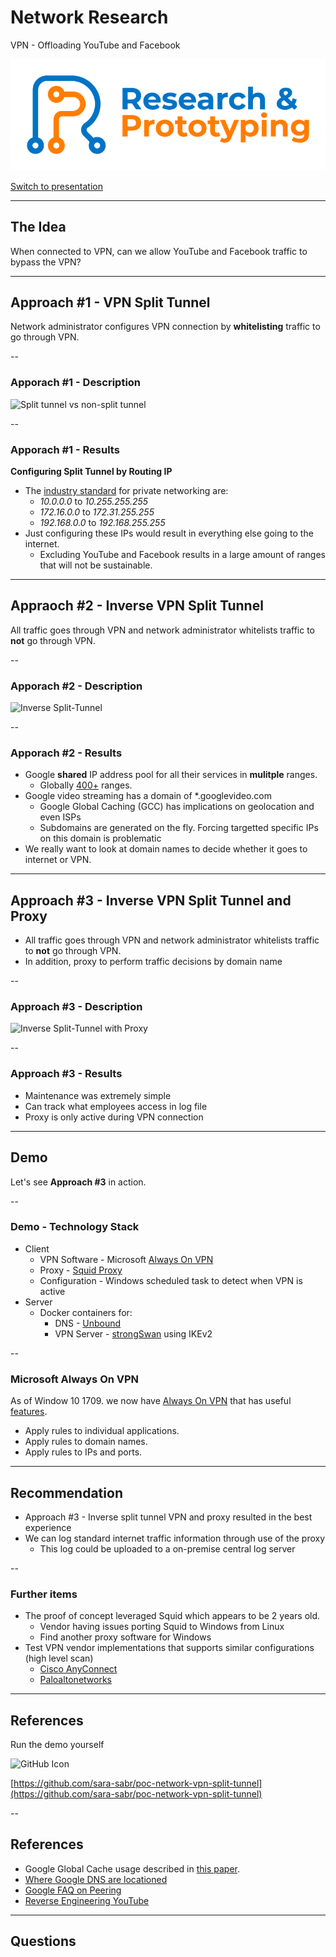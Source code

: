 # Network Research
VPN - Offloading YouTube and Facebook

![IT Research and Prototyping](https://github.com/sara-sabr/ITResearch-Prototyping/raw/master/assets/img/RP_Logo_Wordmark-EN.png)

[Switch to presentation](https://sara-sabr.github.io/util-presentation/presentation.html?gh-scope=sara-sabr/poc-network-vpn-split-tunnel&gh-file=reports/presentation.md)

---

## The Idea

When connected to VPN, can we allow YouTube and Facebook traffic to bypass the VPN?

---

## Approach #1 - VPN Split Tunnel

Network administrator configures VPN connection by __whitelisting__ traffic to go through VPN.

--

### Apporach #1 - Description

![Split tunnel vs non-split tunnel](https://github.com/sara-sabr/poc-network-vpn-split-tunnel/raw/master/reports/assets/VPN-with-and-without-split-tunneling.png)

--

### Apporach #1 - Results

**Configuring Split Tunnel by Routing IP**

- The [industry standard](https://www.iana.org/assignments/iana-ipv4-special-registry/iana-ipv4-special-registry.xhtml) for private networking are:
  - *10.0.0.0* to *10.255.255.255*
  - *172.16.0.0* to *172.31.255.255*
  - *192.168.0.0* to *192.168.255.255*
- Just configuring these IPs would result in everything else going to the internet. 
  - Excluding YouTube and Facebook results in a large amount of ranges that will not be  sustainable.

---

## Appraoch #2 - Inverse VPN Split Tunnel

All traffic goes through VPN and network administrator whitelists traffic to __not__ go through VPN.

--

### Apporach #2 - Description

![Inverse Split-Tunnel](https://github.com/sara-sabr/poc-network-vpn-split-tunnel/raw/master/reports/assets/approach2-ip.png)

--

### Apporach #2 - Results

- Google **shared** IP address pool for all their services in **mulitple** ranges.
  - Globally [400+](https://bgp.he.net/AS15169#_prefixes) ranges.
- Google video streaming has a domain of *.googlevideo.com
  - Google Global Caching (GCC) has implications on geolocation and even ISPs
  - Subdomains are generated on the fly. Forcing targetted specific IPs on this domain is problematic 
- We really want to look at domain names to decide whether it goes to internet or VPN.

---

## Approach #3 - Inverse VPN Split Tunnel and Proxy

- All traffic goes through VPN and network administrator whitelists traffic to __not__ go through VPN.
- In addition, proxy to perform traffic decisions by domain name

--

### Approach #3 - Description


![Inverse Split-Tunnel with Proxy](https://github.com/sara-sabr/poc-network-vpn-split-tunnel/raw/master/reports/assets/approach3-domain.png)

--

### Approach #3 - Results

- Maintenance was extremely simple
- Can track what employees access in log file 
- Proxy is only active during VPN connection

---

## Demo

Let's see **Approach #3** in action.

--

### Demo - Technology Stack

- Client 
  - VPN Software - Microsoft [Always On VPN](https://docs.microsoft.com/en-us/windows-server/remote/remote-access/vpn/always-on-vpn/always-on-vpn-technology-overview)
  - Proxy - [Squid Proxy](http://www.squid-cache.org/) 
  - Configuration - Windows scheduled task to detect when VPN is active
- Server
  - Docker containers for:
    - DNS - [Unbound](https://nlnetlabs.nl/projects/unbound/about/)
    - VPN Server - [strongSwan](https://www.strongswan.org/) using IKEv2 

--

### Microsoft Always On VPN

 As of Window 10 1709. we now have [Always On VPN](https://docs.microsoft.com/en-us/windows-server/remote/remote-access/vpn/always-on-vpn/always-on-vpn-technology-overview) that has useful [features](https://docs.microsoft.com/en-us/windows-server/remote/remote-access/vpn/vpn-map-da).

- Apply rules to individual applications.
- Apply rules to domain names.
- Apply rules to IPs and ports.

---

## Recommendation

- Approach #3 - Inverse split tunnel VPN and proxy resulted in the best experience
- We can log standard internet traffic information through use of the proxy
  - This log could be uploaded to a on-premise central log server

--

### Further items 

- The proof of concept leveraged Squid which appears to be 2 years old.
  - Vendor having issues porting Squid to Windows from Linux
  - Find another proxy software for Windows
- Test VPN vendor implementations that supports similar configurations (high level scan)
  - [Cisco AnyConnect](https://www.cisco.com/c/en/us/td/docs/security/asa/asa91/asdm71/vpn/asdm_71_vpn_config/vpn_asdm_dap.html#15525)
  - [Paloaltonetworks](https://docs.paloaltonetworks.com/pan-os/8-1/pan-os-new-features/globalprotect-features/split-tunnel-for-public-applications#)

---

## References

Run the demo yourself

![GitHub Icon](https://github.com/sara-sabr/poc-network-vpn-split-tunnel/raw/master/reports/assets/github.png)

[https://github.com/sara-sabr/poc-network-vpn-split-tunnel](https://github.com/sara-sabr/poc-network-vpn-split-tunnel)

--

## References

- Google Global Cache usage described in [this paper](https://vaibhavbajpai.com/documents/papers/proceedings/youtube-load-balancing-pam-2018.pdf).
- [Where Google DNS are locationed](https://developers.google.com/speed/public-dns/faq#locations)
- [Google FAQ on Peering](https://peering.google.com/#/learn-more/faq)
- [Reverse Engineering YouTube](https://tyrrrz.me/Blog/Reverse-engineering-YouTube)

---

## Questions
